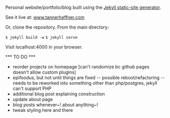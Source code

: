 Personal website/portfolio/blog built using the [Jekyll static-site generator](http://jekyllrb.com).

See it live at: www.tannerheffner.com

Or, clone the repository.
From the main directory:

`$ jekyll build -w`
`$ jekyll serve`

Visit localhost:4000 in your browser.


*** TO DO ***
- reorder projects on homepage [can't randomize bc github pages doesn't allow custom plugins]
- epifoodus, but not until things are fixed
  -- possible reboot/refactoring
      -- needs to be reworked into something other than php/postgres, jekyll can't support PHP
- additional blog post explaining construction
- update about page
- blog posts whenever~! about anything~!
- tweak styling here and there
